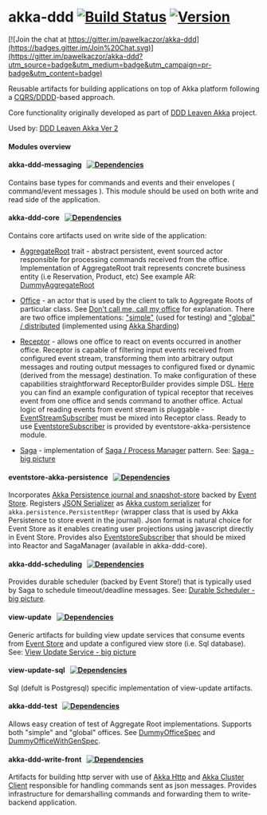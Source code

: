 akka-ddd [![Build Status](https://travis-ci.org/pawelkaczor/akka-ddd.svg?branch=master)](https://travis-ci.org/pawelkaczor/akka-ddd) [![Version](https://img.shields.io/maven-central/v/pl.newicom.dddd/akka-ddd-core_2.11.svg?label=version)](http://search.maven.org/#search%7Cga%7C1%7Cg%3Apl.newicom.dddd)
========

[![Join the chat at https://gitter.im/pawelkaczor/akka-ddd](https://badges.gitter.im/Join%20Chat.svg)](https://gitter.im/pawelkaczor/akka-ddd?utm_source=badge&utm_medium=badge&utm_campaign=pr-badge&utm_content=badge)

Reusable artifacts for building applications on top of Akka platform following a [CQRS/DDDD](http://abdullin.com/post/dddd-cqrs-and-other-enterprise-development-buzz-words)-based approach. 

Core functionality originally developed as part of [DDD Leaven Akka](https://github.com/pawelkaczor/ddd-leaven-akka) project.

Used by: [DDD Leaven Akka Ver 2](https://github.com/pawelkaczor/ddd-leaven-akka-v2)

#### Modules overview

#### akka-ddd-messaging &nbsp;&nbsp;[![Dependencies](https://app.updateimpact.com/badge/766637912447127552/pl.newicom.dddd%3Aakka-ddd-messaging_2.11%3A1.2.2.svg?config=compile)](https://app.updateimpact.com/latest/766637912447127552/pl.newicom.dddd%3Aakka-ddd-messaging_2.11%3A1.2.2)
Contains base types for commands and events and their envelopes ( command/event messages ).
This module should be used on both write and read side of the application. 

#### akka-ddd-core &nbsp;&nbsp;[![Dependencies](https://app.updateimpact.com/badge/766637912447127552/pl.newicom.dddd%3Aakka-ddd-core_2.11%3A1.2.2.svg?config=compile)](https://app.updateimpact.com/latest/766637912447127552/pl.newicom.dddd%3Aakka-ddd-core_2.11%3A1.2.2)
Contains core artifacts used on write side of the application:

- [AggregateRoot](akka-ddd-core/src/main/scala/pl/newicom/dddd/aggregate/AggregateRoot.scala) trait - 
abstract persistent, event sourced actor responsible for processing commands received from the office. 
Implementation of AggregateRoot trait represents concrete business entity (i.e Reservation, Product, etc) 
See example AR: [DummyAggregateRoot](akka-ddd-test/src/test/scala/pl/newicom/dddd/test/dummy/DummyAggregateRoot.scala)
   
- [Office](akka-ddd-core/src/main/scala/pl/newicom/dddd/office/OfficeFactory.scala) - 
an actor that is used by the client to talk to Aggregate Roots of particular class. 
See [Don't call me, call my office](http://pkaczor.blogspot.com/2014/04/reactive-ddd-with-akka-lesson-2.html#office) for explanation. 
There are two office implementations: ["simple"](akka-ddd-test/src/main/scala/pl/newicom/dddd/office/SimpleOffice.scala) 
(used for testing) and ["global" / distributed](akka-ddd-core/src/main/scala/pl/newicom/dddd/cluster/ShardingSupport.scala) 
(implemented using [Akka Sharding](http://doc.akka.io/docs/akka/current/scala/cluster-sharding.html))

- [Receptor](akka-ddd-core/src/main/scala/pl/newicom/dddd/process/Receptor.scala) - 
allows one office to react on events occurred in another office. Receptor is capable of filtering input events received from configured event stream, transforming them into arbitrary output messages and routing output messages to configured fixed or dynamic (derived from the message) destination. To make configuration of these capabilities straightforward ReceptorBuilder provides simple DSL. [Here](https://github.com/pawelkaczor/ddd-leaven-akka-v2/blob/master/shipping/write-back/src/main/scala/ecommerce/shipping/PaymentReceptor.scala) you can find an example configuration of typical receptor that receives event from one office and sends command to another office. Actual logic of reading events from event stream is pluggable - [EventStreamSubscriber](akka-ddd-messaging/src/main/scala/pl/newicom/dddd/messaging/event/EventStreamSubscriber.scala) must be mixed into Receptor class. Ready to use [EventstoreSubscriber](eventstore-akka-persistence/src/main/scala/pl/newicom/eventstore/EventstoreSubscriber.scala) is provided by eventstore-akka-persistence module. 

- [Saga](akka-ddd-core/src/main/scala/pl/newicom/dddd/process/Saga.scala) - implementation of [Saga / Process Manager](https://msdn.microsoft.com/en-us/library/jj591569.aspx) pattern. See: [Saga - big picture](https://github.com/pawelkaczor/akka-ddd/wiki/Saga)

#### eventstore-akka-persistence &nbsp;&nbsp;[![Dependencies](https://app.updateimpact.com/badge/766637912447127552/pl.newicom.dddd%3Aeventstore-akka-persistence_2.11%3A1.2.2.svg?config=compile)](https://app.updateimpact.com/latest/766637912447127552/pl.newicom.dddd%3Aeventstore-akka-persistence_2.11%3A1.2.2)
Incorporates [Akka Persistence journal and snapshot-store](https://github.com/EventStore/EventStore.Akka.Persistence) backed by [Event Store](http://geteventstore.com). Registers [JSON Serializer](eventstore-akka-persistence/src/main/scala/pl/newicom/eventstore/plugin/EventStoreSerializer.scala) as [Akka custom serializer](http://doc.akka.io/docs/akka/snapshot/scala/persistence.html#Custom_serialization) for ```akka.persistence.PersistentRepr``` (wrapper class that is used by Akka Persistence to store event in the journal). Json format is natural choice for Event Store as it enables creating user projections using javascript directly in Event Store. Provides also [EventstoreSubscriber](eventstore-akka-persistence/src/main/scala/pl/newicom/eventstore/EventstoreSubscriber.scala) that should be mixed into Reactor and SagaManager (available in akka-ddd-core).     

#### akka-ddd-scheduling &nbsp;&nbsp;[![Dependencies](https://app.updateimpact.com/badge/766637912447127552/pl.newicom.dddd%3Aakka-ddd-scheduling_2.11%3A1.2.2.svg?config=compile)](https://app.updateimpact.com/latest/766637912447127552/pl.newicom.dddd%3Aakka-ddd-scheduling_2.11%3A1.2.2)
Provides durable scheduler (backed by Event Store!) that is typically used by Saga to schedule timeout/deadline messages. See: [Durable Scheduler - big picture](https://github.com/pawelkaczor/akka-ddd/wiki/Durable-Scheduler).

#### view-update &nbsp;&nbsp;[![Dependencies](https://app.updateimpact.com/badge/766637912447127552/pl.newicom.dddd%3Aview-update_2.11%3A1.2.2.svg?config=compile)](https://app.updateimpact.com/latest/766637912447127552/pl.newicom.dddd%3Aview-update_2.11%3A1.2.2)
Generic artifacts for building view update services that consume events from [Event Store](http://geteventstore.com/) and update a configured view store (i.e. Sql database). See: [View Update Service - big picture](https://github.com/pawelkaczor/akka-ddd/wiki/View-Update-Service)

#### view-update-sql &nbsp;&nbsp;[![Dependencies](https://app.updateimpact.com/badge/766637912447127552/pl.newicom.dddd%3Aview-update-sql_2.11%3A1.2.2.svg?config=compile)](https://app.updateimpact.com/latest/766637912447127552/pl.newicom.dddd%3Aview-update-sql_2.11%3A1.2.2)
Sql (defult is Postgresql) specific implementation of view-update artifacts.

#### akka-ddd-test &nbsp;&nbsp;[![Dependencies](https://app.updateimpact.com/badge/766637912447127552/pl.newicom.dddd%3Aakka-ddd-test_2.11%3A1.2.2.svg?config=compile)](https://app.updateimpact.com/latest/766637912447127552/pl.newicom.dddd%3Aakka-ddd-test_2.11%3A1.2.2)
Allows easy creation of test of Aggregate Root implementations. Supports both "simple" and "global" offices. See [DummyOfficeSpec](https://github.com/pawelkaczor/akka-ddd/blob/master/akka-ddd-test/src/test/scala/pl/newicom/dddd/test/dummy/DummyOfficeSpec.scala) and [DummyOfficeWithGenSpec](https://github.com/pawelkaczor/akka-ddd/blob/master/akka-ddd-test/src/test/scala/pl/newicom/dddd/test/dummy/DummyOfficeWithGenSpec.scala).

#### akka-ddd-write-front &nbsp;&nbsp;[![Dependencies](https://app.updateimpact.com/badge/766637912447127552/pl.newicom.dddd%3Aakka-ddd-write-front_2.11%3A1.2.2.svg?config=compile)](https://app.updateimpact.com/latest/766637912447127552/pl.newicom.dddd%3Aakka-ddd-write-front_2.11%3A1.2.2)
Artifacts for building http server with use of [Akka Http](http://doc.akka.io/docs/akka-stream-and-http-experimental/1.0/scala/http/index.html) and [Akka Cluster Client](http://doc.akka.io/docs/akka/current/scala/cluster-client.html) responsible for handling commands sent as json messages. Provides infrastructure for demarshalling commands and forwarding them to write-backend application.
